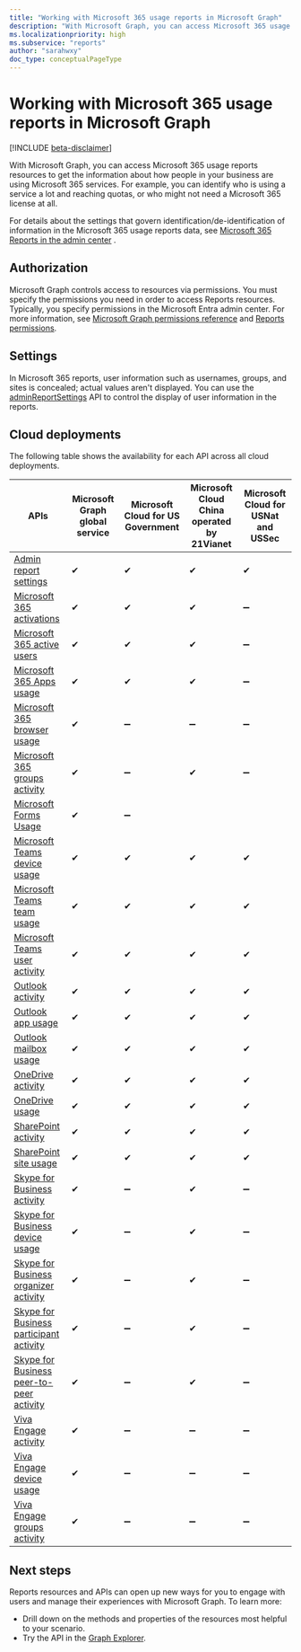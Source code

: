 ```yaml
---
title: "Working with Microsoft 365 usage reports in Microsoft Graph"
description: "With Microsoft Graph, you can access Microsoft 365 usage reports resources to get the information about how people in your business are using Microsoft 365 services. For example, you can identify who is using a service a lot and reaching quotas, or who may not need a Microsoft 365 license at all."
ms.localizationpriority: high
ms.subservice: "reports"
author: "sarahwxy"
doc_type: conceptualPageType
---
```


# Working with Microsoft 365 usage reports in Microsoft Graph

[!INCLUDE [beta-disclaimer](../../includes/beta-disclaimer.md)]

With Microsoft Graph, you can access Microsoft 365 usage reports resources to get the information about how people in your business are using Microsoft 365 services. For example, you can identify who is using a service a lot and reaching quotas, or who might not need a Microsoft 365 license at all. 

For details about the settings that govern identification/de-identification of information in the Microsoft 365 usage reports data, see [Microsoft 365 Reports in the admin center](/microsoft-365/admin/activity-reports/activity-reports) .

## Authorization

Microsoft Graph controls access to resources via permissions. You must specify the permissions you need in order to access Reports resources. Typically, you specify permissions in the Microsoft Entra admin center. For more information, see [Microsoft Graph permissions reference](/graph/permissions-reference) and [Reports permissions](/graph/permissions-reference#reports-permissions).

## Settings

In Microsoft 365 reports, user information such as usernames, groups, and sites is concealed; actual values aren't displayed. You can use the [adminReportSettings](../resources/adminreportsettings.md) API to control the display of user information in the reports.

## Cloud deployments

The following table shows the availability for each API across all cloud deployments.

| APIs                                                         | Microsoft Graph global service | **Microsoft Cloud for US Government** | **Microsoft Cloud China operated by 21Vianet** | **Microsoft Cloud for USNat and USSec** |
| ------------------------------------------------------------ | ------------------------------ | ------------------------------------- | ---------------------------------------------- | --------------------------- |
| [Admin report settings](../resources/adminreportsettings.md) | ✔                              | ✔                                     | ✔                                              |  ✔                              |
| [Microsoft 365 activations](../resources/reportroot.md#microsoft-365-activations) | ✔ | ✔ | ✔ | ➖ | 
| [Microsoft 365 active users](../resources/reportroot.md#microsoft-365-active-users)| ✔ | ✔ | ✔ | ➖ | 
| [Microsoft 365 Apps usage](../resources/reportroot.md#microsoft-365-apps-usage) | ✔                              | ✔                                     | ✔                                              |  ➖                              |
| [Microsoft 365 browser usage](../resources/reportroot.md#microsoft-365-browser-usage) | ✔                              | ➖                                     | ➖                                              |  ➖                              |
| [Microsoft 365 groups activity](../resources/reportroot.md#microsoft-365-groups-activity) | ✔                              | ➖                                     | ✔                                              |  ➖                              |
| [Microsoft Forms Usage](../resources/reportroot.md#forms-activity) | ✔                              | ➖                                     |
| [Microsoft Teams device usage](../resources/reportroot.md#microsoft-teams-device-usage) | ✔                              | ✔                                     | ✔                                              |  ✔                              |
| [Microsoft Teams team usage](../resources/reportroot.md#microsoft-teams-team-usage) | ✔                              | ✔                                     | ✔                                              |  ✔                              |
| [Microsoft Teams user activity](../resources/reportroot.md#microsoft-teams-user-activity) | ✔                              | ✔                                     | ✔                                              |  ✔                              |
| [Outlook activity](../resources/reportroot.md#outlook-activity) | ✔                              | ✔                                     | ✔                                              |  ✔                              |
| [Outlook app usage](../resources/reportroot.md#outlook-app-usage) | ✔                              | ✔                                     | ✔                                              |  ✔                              |
| [Outlook mailbox usage](../resources/reportroot.md#outlook-mailbox-usage) | ✔                              | ✔                                     | ✔                                              |  ✔                              |
| [OneDrive activity](../resources/reportroot.md#onedrive-activity) | ✔                              | ✔                                     | ✔                                              |  ✔                              |
| [OneDrive usage](../resources/reportroot.md#onedrive-usage) | ✔                              | ✔                                     | ✔                                              |  ✔                              |
| [SharePoint activity](../resources/reportroot.md#sharepoint-activity) | ✔                              | ✔                                     | ✔                                              |  ✔                              |
| [SharePoint site usage](../resources/reportroot.md#sharepoint-site-usage) | ✔                              | ✔                                     | ✔                                              |  ✔                              |
| [Skype for Business activity](../resources/reportroot.md#skype-for-business-activity) | ✔                              | ➖                                     | ✔                                              |  ➖                              |
| [Skype for Business device usage](../resources/reportroot.md#skype-for-business-device-usage) | ✔                              | ➖                                     | ✔                                              |  ➖                              |
| [Skype for Business organizer activity](../resources/reportroot.md#skype-for-business-organizer-activity) | ✔                              | ➖                                     | ✔                                              |  ➖                              |
| [Skype for Business participant activity](../resources/reportroot.md#skype-for-business-participant-activity) | ✔                              | ➖                                     | ✔                                              |  ➖                             |
| [Skype for Business peer-to-peer activity](../resources/reportroot.md#skype-for-business-peer-to-peer-activity) | ✔                              | ➖                                     | ✔                                              |  ➖                              |
| [Viva Engage activity](../resources/reportroot.md#viva-engage-activity) | ✔                              | ➖                                     | ➖                                              |  ➖                              |
| [Viva Engage device usage](../resources/reportroot.md#viva-engage-device-usage) | ✔                              | ➖                                     | ➖                                              |  ➖                              |
| [Viva Engage groups activity](../resources/reportroot.md#viva-engage-groups-activity) | ✔                              | ➖                                     | ➖                                              |  ➖                              |

## Next steps

Reports resources and APIs can open up new ways for you to engage with users and manage their experiences with Microsoft Graph. To learn more:

- Drill down on the methods and properties of the resources most helpful to your scenario.
- Try the API in the [Graph Explorer](https://developer.microsoft.com/graph/graph-explorer).
